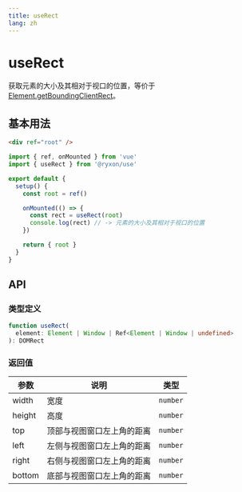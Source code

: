 ```yaml
---
title: useRect
lang: zh
---
```


# useRect

获取元素的大小及其相对于视口的位置，等价于 [Element.getBoundingClientRect](https://developer.mozilla.org/zh-CN/docs/Web/API/Element/getBoundingClientRect)。

## 基本用法

```html
<div ref="root" />
```

```js
import { ref, onMounted } from 'vue'
import { useRect } from '@ryxon/use'

export default {
  setup() {
    const root = ref()

    onMounted(() => {
      const rect = useRect(root)
      console.log(rect) // -> 元素的大小及其相对于视口的位置
    })

    return { root }
  }
}
```

## API

### 类型定义

```ts
function useRect(
  element: Element | Window | Ref<Element | Window | undefined>
): DOMRect
```

### 返回值

| 参数   | 说明                       | 类型     |
| ------ | -------------------------- | -------- |
| width  | 宽度                       | `number` |
| height | 高度                       | `number` |
| top    | 顶部与视图窗口左上角的距离 | `number` |
| left   | 左侧与视图窗口左上角的距离 | `number` |
| right  | 右侧与视图窗口左上角的距离 | `number` |
| bottom | 底部与视图窗口左上角的距离 | `number` |
